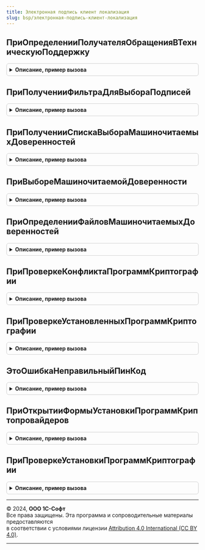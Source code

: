 ```yaml
---
title: Электронная подпись клиент локализация
slug: bsp/электронная-подпись-клиент-локализация
---
```



## ПриОпределенииПолучателяОбращенияВТехническуюПоддержку
<details style="margin: 1em 0; padding: 0.5em; border: 1px solid #ccc; border-radius: 6px;">

<summary style="font-weight: bold; cursor: pointer;">Описание, пример вызова</summary>

```bsl

// Код линии технической поддержки.
//
// Параметры:
//  Получатель - Строка
//
Процедура ПриОпределенииПолучателяОбращенияВТехническуюПоддержку(Получатель) Экспорт
```

Пример вызова
```bsl
ЭлектроннаяПодписьКлиентЛокализация.ПриОпределенииПолучателяОбращенияВТехническуюПоддержку(Получатель) 
```
</details>

## ПриПолученииФильтраДляВыбораПодписей
<details style="margin: 1em 0; padding: 0.5em; border: 1px solid #ccc; border-radius: 6px;">

<summary style="font-weight: bold; cursor: pointer;">Описание, пример вызова</summary>

```bsl

// Фильтр для выбора подписей.
//
// Параметры:
//  Фильтр - Строка
//
Процедура ПриПолученииФильтраДляВыбораПодписей(Фильтр) Экспорт
```

Пример вызова
```bsl
ЭлектроннаяПодписьКлиентЛокализация.ПриПолученииФильтраДляВыбораПодписей(Фильтр) 
```
</details>

## ПриПолученииСпискаВыбораМашиночитаемыхДоверенностей
<details style="margin: 1em 0; padding: 0.5em; border: 1px solid #ccc; border-radius: 6px;">

<summary style="font-weight: bold; cursor: pointer;">Описание, пример вызова</summary>

```bsl

// При получении списка выбора машиночитаемых доверенностей в форме добавления подписей из файла.
//
// Параметры:
//  Форма - см. ОбщаяФорма.ДобавлениеЭлектроннойПодписиИзФайла
//  ТекущиеДанные - ДанныеФормыЭлементКоллекции - строка подписи в форме ОбщаяФорма.ДобавлениеЭлектроннойПодписиИзФайла
//  СписокВыбора - СписокЗначений
//
Процедура ПриПолученииСпискаВыбораМашиночитаемыхДоверенностей(Форма, ТекущиеДанные, СписокВыбора) Экспорт
```

Пример вызова
```bsl
ЭлектроннаяПодписьКлиентЛокализация.ПриПолученииСпискаВыбораМашиночитаемыхДоверенностей(Форма, ТекущиеДанные, СписокВыбора) 
```
</details>

## ПриВыбореМашиночитаемойДоверенности
<details style="margin: 1em 0; padding: 0.5em; border: 1px solid #ccc; border-radius: 6px;">

<summary style="font-weight: bold; cursor: pointer;">Описание, пример вызова</summary>

```bsl

// При выборе машиночитаемой доверенности в форме добавления подписей из файла.
//
// Параметры:
//  ОбработчикЗавершения - ОписаниеОповещения
//  ТекущиеДанные - ДанныеФормыЭлементКоллекции - строка подписи в форме ОбщаяФорма.ДобавлениеЭлектроннойПодписиИзФайла
//
Процедура ПриВыбореМашиночитаемойДоверенности(ОбработчикЗавершения, ТекущиеДанные) Экспорт
```

Пример вызова
```bsl
ЭлектроннаяПодписьКлиентЛокализация.ПриВыбореМашиночитаемойДоверенности(ОбработчикЗавершения, ТекущиеДанные) 
```
</details>

## ПриОпределенииФайловМашиночитаемыхДоверенностей
<details style="margin: 1em 0; padding: 0.5em; border: 1px solid #ccc; border-radius: 6px;">

<summary style="font-weight: bold; cursor: pointer;">Описание, пример вызова</summary>

```bsl

// Добавляет в список сохраняемых файлы машиночитаемых доверенностей при сохранении подписей.
//
// Параметры:
//  ФайлыМашиночитаемыхДоверенностей - Соответствие
//  КоллекцияПодписей - ДанныеФормыКоллекция
//
Процедура ПриОпределенииФайловМашиночитаемыхДоверенностей(ФайлыМашиночитаемыхДоверенностей, Экспорт
```

Пример вызова
```bsl
ЭлектроннаяПодписьКлиентЛокализация.ПриОпределенииФайловМашиночитаемыхДоверенностей(ФайлыМашиночитаемыхДоверенностей, );
```
</details>

## ПриПроверкеКонфликтаПрограммКриптографии
<details style="margin: 1em 0; padding: 0.5em; border: 1px solid #ccc; border-radius: 6px;">

<summary style="font-weight: bold; cursor: pointer;">Описание, пример вызова</summary>

```bsl

// При проверке конфликта программ криптографии.
//
// Параметры:
//  Форма - ФормаКлиентскогоПриложения
//  РезультатПроверки - Структура
//
Процедура ПриПроверкеКонфликтаПрограммКриптографии(Форма, РезультатПроверки) Экспорт
```

Пример вызова
```bsl
ЭлектроннаяПодписьКлиентЛокализация.ПриПроверкеКонфликтаПрограммКриптографии(Форма, РезультатПроверки) 
```
</details>

## ПриПроверкеУстановленныхПрограммКриптографии
<details style="margin: 1em 0; padding: 0.5em; border: 1px solid #ccc; border-radius: 6px;">

<summary style="font-weight: bold; cursor: pointer;">Описание, пример вызова</summary>

```bsl

// При проверке установленных программ криптографии.
//
// Параметры:
//  Форма - ФормаКлиентскогоПриложения
//  РезультатПроверки - Структура
//  ЕстьПроверяемыеПрограммы - Булево
//
Процедура ПриПроверкеУстановленныхПрограммКриптографии(Форма, РезультатПроверки, ЕстьПроверяемыеПрограммы) Экспорт
```

Пример вызова
```bsl
ЭлектроннаяПодписьКлиентЛокализация.ПриПроверкеУстановленныхПрограммКриптографии(Форма, РезультатПроверки, ЕстьПроверяемыеПрограммы) 
```
</details>

## ЭтоОшибкаНеправильныйПинКод
<details style="margin: 1em 0; padding: 0.5em; border: 1px solid #ccc; border-radius: 6px;">

<summary style="font-weight: bold; cursor: pointer;">Описание, пример вызова</summary>

```bsl

// Текст ошибки содержит информацию, что введен неправильный пин-код токена.
//
// Параметры:
//  ТекстОшибки - Строка - текст ошибки
//
// Возвращаемое значение:
//  Булево
//
Функция ЭтоОшибкаНеправильныйПинКод(ТекстОшибки) Экспорт
```

Пример вызова
```bsl
Результат = ЭлектроннаяПодписьКлиентЛокализация.ЭтоОшибкаНеправильныйПинКод(ТекстОшибки) 
```
</details>

## ПриОткрытииФормыУстановкиПрограммКриптопровайдеров
<details style="margin: 1em 0; padding: 0.5em; border: 1px solid #ccc; border-radius: 6px;">

<summary style="font-weight: bold; cursor: pointer;">Описание, пример вызова</summary>

```bsl

// Открывает форму установки программ криптопровайдеров.
//
// Параметры:
//  Параметры - Структура
//  Владелец - ФормаКлиентскогоПриложения
//  Оповещение - ОписаниеОповещения
//  СтандартнаяОбработка - Булево
//
Процедура ПриОткрытииФормыУстановкиПрограммКриптопровайдеров(Параметры, Владелец, Оповещение, СтандартнаяОбработка) Экспорт
```

Пример вызова
```bsl
ЭлектроннаяПодписьКлиентЛокализация.ПриОткрытииФормыУстановкиПрограммКриптопровайдеров(Параметры, Владелец, Оповещение, СтандартнаяОбработка) 
```
</details>

## ПриПроверкеУстановкиПрограммКриптографии
<details style="margin: 1em 0; padding: 0.5em; border: 1px solid #ccc; border-radius: 6px;">

<summary style="font-weight: bold; cursor: pointer;">Описание, пример вызова</summary>

```bsl

// Только для внутреннего использования.
// Проверяет установку программ криптографии в рамках проверки установки компонент для работы с электронной подписью.
//
// Параметры:
//  Результат	 - Булево - если Истина, то требуется установка дополнительных компонент.
//  Компоненты	 - см. ЭлектроннаяПодписьСлужебныйКлиент.НовыйКомпонентыРаботыСКриптографией.
//
Процедура ПриПроверкеУстановкиПрограммКриптографии(Результат, Компоненты) Экспорт
```

Пример вызова
```bsl
ЭлектроннаяПодписьКлиентЛокализация.ПриПроверкеУстановкиПрограммКриптографии(Результат, Компоненты) 
```
</details>

---

© 2024, **ООО 1С-Софт**  
Все права защищены. Эта программа и сопроводительные материалы предоставляются  
в соответствии с условиями лицензии [Attribution 4.0 International (CC BY 4.0)](https://creativecommons.org/licenses/by/4.0/legalcode).

---
